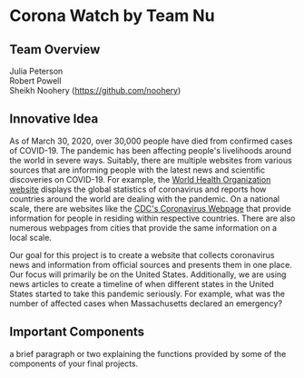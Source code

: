 # Corona Watch by Team Nu

## Team Overview
Julia Peterson  
Robert Powell  
Sheikh Noohery (https://github.com/noohery)  

## Innovative Idea 
As of March 30, 2020, over 30,000 people have died from confirmed cases of COVID-19. The pandemic has been affecting people's livelihoods around the world in severe ways. Suitably, there are multiple websites from various sources that are informing people with the latest news and scientific discoveries on COVID-19. For example, the [World Health Organization website](https://www.who.int/emergencies/diseases/novel-coronavirus-2019) displays the global statistics of coronavirus and reports how countries around the world are dealing with the pandemic. On a national scale, there are websites like the [CDC's Coronavirus Webpage](https://www.cdc.gov/coronavirus/2019-nCoV/index.html) that provide information for people in residing within respective countries. There are also numerous webpages from cities that provide the same information on a local scale.  
  
Our goal for this project is to create a website that collects coronavirus news and information from official sources and presents them in one place. Our focus will primarily be on the United States. Additionally, we are using news articles to create a timeline of when different states in the United States started to take this pandemic seriously. For example, what was the number of affected cases when Massachusetts declared an emergency? 

## Important Components
a brief paragraph or two explaining the functions provided by some of the components of your final projects.  